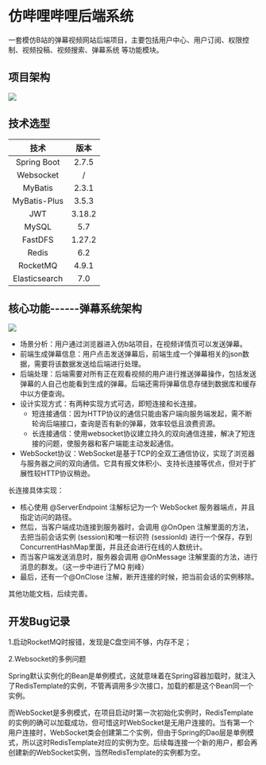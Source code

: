 # 仿哔哩哔哩后端系统

一套模仿B站的弹幕视频网站后端项目，主要包括用户中心、用户订阅、权限控制、视频投稿、视频搜索、弹幕系统 等功能模块。

## 项目架构

![](D:\Mycode\github-project\bilibili-project\img\image-20230914212248181.png)

## 技术选型

|     技术      |  版本  |
| :-----------: | :----: |
|  Spring Boot  | 2.7.5  |
|   Websocket   |   /    |
|    MyBatis    | 2.3.1  |
| MyBatis-Plus  | 3.5.3  |
|      JWT      | 3.18.2 |
|     MySQL     |  5.7   |
|    FastDFS    | 1.27.2 |
|     Redis     |  6.2   |
|   RocketMQ    | 4.9.1  |
| Elasticsearch |  7.0   |



## 核心功能------弹幕系统架构

![](D:\Mycode\github-project\bilibili-project\img\image-20230914215952081.png)

- 场景分析：用户通过浏览器进入仿b站项目，在视频详情页可以发送弹幕。
- 前端生成弹幕信息：用户点击发送弹幕后，前端生成一个弹幕相关的json数据，需要将该数据发送给后端进行处理。
- 后端处理：后端需要对所有正在观看视频的用户进行推送弹幕操作，包括发送弹幕的人自己也能看到生成的弹幕。后端还需将弹幕信息存储到数据库和缓存中以方便查询。
- 设计实现方式：有两种实现方式可选，即短连接和长连接。
  - 短连接通信：因为HTTP协议的通信只能由客户端向服务端发起，需不断轮询后端接口，查询是否有新的弹幕，效率较低且浪费资源。
  - 长连接通信：使用websocket协议建立持久的双向通信连接，解决了短连接的问题，使服务器和客户端能主动发起通信。
- WebSocket协议：WebSocket是基于TCP的全双工通信协议，实现了浏览器与服务器之间的双向通信。它具有报文体积小、支持长连接等优点，但对于扩展性较HTTP协议稍逊。

长连接具体实现：

- 核心使用 @ServerEndpoint 注解标记为一个 WebSocket 服务器端点，并且指定访问的路径。
- 然后，当客户端成功连接到服务器时，会调用 @OnOpen 注解里面的方法，去把当前会话实例 (session)和唯一标识符 (sessionId) 进行一个保存，存到ConcurrentHashMap里面，并且还会进行在线的人数统计。
- 而当客户端发送消息时，服务器会调用 @OnMessage 注解里面的方法，进行消息的群发。（这一步中进行了MQ 削峰）
- 最后，还有一个@OnClose 注解，断开连接的时候，把当前会话的实例移除。



其他功能文档，后续完善。

## 开发Bug记录

1.启动RocketMQ时报错，发现是C盘空间不够，内存不足；

2.Websocket的多例问题

Spring默认实例化的Bean是单例模式，这就意味着在Spring容器加载时，就注入了RedisTemplate的实例，不管再调用多少次接口，加载的都是这个Bean同一个实例。

而WebSocket是多例模式，在项目启动时第一次初始化实例时，RedisTemplate的实例的确可以加载成功，但可惜这时WebSocket是无用户连接的。当有第一个用户连接时，WebSocket类会创建第二个实例，但由于Spring的Dao层是单例模式，所以这时RedisTemplate对应的实例为空。后续每连接一个新的用户，都会再创建新的WebSocket实例，当然RedisTemplate的实例都为空。
